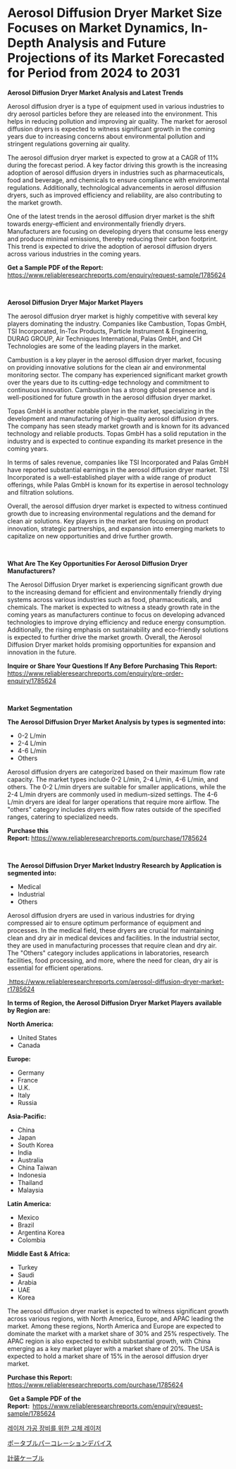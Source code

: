 <p><h1>Aerosol Diffusion Dryer Market Size Focuses on Market Dynamics, In-Depth Analysis and Future Projections of its Market Forecasted for Period from 2024 to 2031</h1></p><p><strong>Aerosol Diffusion Dryer Market Analysis and Latest Trends</strong></p>
<p><p>Aerosol diffusion dryer is a type of equipment used in various industries to dry aerosol particles before they are released into the environment. This helps in reducing pollution and improving air quality. The market for aerosol diffusion dryers is expected to witness significant growth in the coming years due to increasing concerns about environmental pollution and stringent regulations governing air quality.</p><p>The aerosol diffusion dryer market is expected to grow at a CAGR of 11% during the forecast period. A key factor driving this growth is the increasing adoption of aerosol diffusion dryers in industries such as pharmaceuticals, food and beverage, and chemicals to ensure compliance with environmental regulations. Additionally, technological advancements in aerosol diffusion dryers, such as improved efficiency and reliability, are also contributing to the market growth.</p><p>One of the latest trends in the aerosol diffusion dryer market is the shift towards energy-efficient and environmentally friendly dryers. Manufacturers are focusing on developing dryers that consume less energy and produce minimal emissions, thereby reducing their carbon footprint. This trend is expected to drive the adoption of aerosol diffusion dryers across various industries in the coming years.</p></p>
<p><strong>Get a Sample PDF of the Report:&nbsp;</strong> <a href="https://www.reliableresearchreports.com/enquiry/request-sample/1785624">https://www.reliableresearchreports.com/enquiry/request-sample/1785624</a></p>
<p>&nbsp;</p>
<p><strong>Aerosol Diffusion Dryer Major Market Players</strong></p>
<p><p>The aerosol diffusion dryer market is highly competitive with several key players dominating the industry. Companies like Cambustion, Topas GmbH, TSI Incorporated, In-Tox Products, Particle Instrument & Engineering, DURAG GROUP, Air Techniques International, Palas GmbH, and CH Technologies are some of the leading players in the market.</p><p>Cambustion is a key player in the aerosol diffusion dryer market, focusing on providing innovative solutions for the clean air and environmental monitoring sector. The company has experienced significant market growth over the years due to its cutting-edge technology and commitment to continuous innovation. Cambustion has a strong global presence and is well-positioned for future growth in the aerosol diffusion dryer market.</p><p>Topas GmbH is another notable player in the market, specializing in the development and manufacturing of high-quality aerosol diffusion dryers. The company has seen steady market growth and is known for its advanced technology and reliable products. Topas GmbH has a solid reputation in the industry and is expected to continue expanding its market presence in the coming years.</p><p>In terms of sales revenue, companies like TSI Incorporated and Palas GmbH have reported substantial earnings in the aerosol diffusion dryer market. TSI Incorporated is a well-established player with a wide range of product offerings, while Palas GmbH is known for its expertise in aerosol technology and filtration solutions.</p><p>Overall, the aerosol diffusion dryer market is expected to witness continued growth due to increasing environmental regulations and the demand for clean air solutions. Key players in the market are focusing on product innovation, strategic partnerships, and expansion into emerging markets to capitalize on new opportunities and drive further growth.</p></p>
<p>&nbsp;</p>
<p><strong>What Are The Key Opportunities For Aerosol Diffusion Dryer Manufacturers?</strong></p>
<p><p>The Aerosol Diffusion Dryer market is experiencing significant growth due to the increasing demand for efficient and environmentally friendly drying systems across various industries such as food, pharmaceuticals, and chemicals. The market is expected to witness a steady growth rate in the coming years as manufacturers continue to focus on developing advanced technologies to improve drying efficiency and reduce energy consumption. Additionally, the rising emphasis on sustainability and eco-friendly solutions is expected to further drive the market growth. Overall, the Aerosol Diffusion Dryer market holds promising opportunities for expansion and innovation in the future.</p></p>
<p><strong>Inquire or Share Your Questions If Any Before Purchasing This Report:</strong> <a href="https://www.reliableresearchreports.com/enquiry/pre-order-enquiry/1785624">https://www.reliableresearchreports.com/enquiry/pre-order-enquiry/1785624</a></p>
<p>&nbsp;</p>
<p><strong>Market Segmentation</strong></p>
<p><strong>The Aerosol Diffusion Dryer Market Analysis by types is segmented into:</strong></p>
<p><ul><li>0-2 L/min</li><li>2-4 L/min</li><li>4-6 L/min</li><li>Others</li></ul></p>
<p><p>Aerosol diffusion dryers are categorized based on their maximum flow rate capacity. The market types include 0-2 L/min, 2-4 L/min, 4-6 L/min, and others. The 0-2 L/min dryers are suitable for smaller applications, while the 2-4 L/min dryers are commonly used in medium-sized settings. The 4-6 L/min dryers are ideal for larger operations that require more airflow. The "others" category includes dryers with flow rates outside of the specified ranges, catering to specialized needs.</p></p>
<p><strong>Purchase this Report:&nbsp;</strong><a href="https://www.reliableresearchreports.com/purchase/1785624">https://www.reliableresearchreports.com/purchase/1785624</a></p>
<p>&nbsp;</p>
<p><strong>The Aerosol Diffusion Dryer Market Industry Research by Application is segmented into:</strong></p>
<p><ul><li>Medical</li><li>Industrial</li><li>Others</li></ul></p>
<p><p>Aerosol diffusion dryers are used in various industries for drying compressed air to ensure optimum performance of equipment and processes. In the medical field, these dryers are crucial for maintaining clean and dry air in medical devices and facilities. In the industrial sector, they are used in manufacturing processes that require clean and dry air. The "Others" category includes applications in laboratories, research facilities, food processing, and more, where the need for clean, dry air is essential for efficient operations.</p></p>
<p><a href="https://www.reliableresearchreports.com/aerosol-diffusion-dryer-market-r1785624">&nbsp;https://www.reliableresearchreports.com/aerosol-diffusion-dryer-market-r1785624</a></p>
<p><strong>In terms of Region, the Aerosol Diffusion Dryer Market Players available by Region are:</strong></p>
<p>
    <p> <strong> North America: </strong>
        <ul>
            <li>United States</li>
            <li>Canada</li>
        </ul>
        </p> 
    <p> <strong> Europe: </strong>
        <ul>
            <li>Germany</li>
            <li>France</li>
            <li>U.K.</li>
            <li>Italy</li>
            <li>Russia</li>
        </ul>
        </p> 
    <p> <strong> Asia-Pacific: </strong>
        <ul>
            <li>China</li>
            <li>Japan</li>
            <li>South Korea</li>
            <li>India</li>
            <li>Australia</li>
            <li>China Taiwan</li>
            <li>Indonesia</li>
            <li>Thailand</li>
            <li>Malaysia</li>
        </ul>
        </p> 
    <p> <strong> Latin America: </strong>
        <ul>
            <li>Mexico</li>
            <li>Brazil</li>
            <li>Argentina Korea</li>
            <li>Colombia</li>
        </ul>
        </p> 
    <p> <strong> Middle East & Africa: </strong>
        <ul>
            <li>Turkey</li>
            <li>Saudi</li>
            <li>Arabia</li>
            <li>UAE</li>
            <li>Korea</li>
        </ul>
    </p>
    </p>
<p><p>The aerosol diffusion dryer market is expected to witness significant growth across various regions, with North America, Europe, and APAC leading the market. Among these regions, North America and Europe are expected to dominate the market with a market share of 30% and 25% respectively. The APAC region is also expected to exhibit substantial growth, with China emerging as a key market player with a market share of 20%. The USA is expected to hold a market share of 15% in the aerosol diffusion dryer market.</p></p>
<p><strong>Purchase this Report: </strong><a href="https://www.reliableresearchreports.com/purchase/1785624">https://www.reliableresearchreports.com/purchase/1785624</a></p>
<p>&nbsp;<strong>Get a Sample PDF of the Report:&nbsp;&nbsp;</strong><a href="https://www.reliableresearchreports.com/enquiry/request-sample/1785624">https://www.reliableresearchreports.com/enquiry/request-sample/1785624</a></p>
<p><strong></strong></p>
<p><p><a href="https://medium.com/@christianlarkinus/%EA%B3%A0%EC%B2%B4-%EC%83%81%ED%83%9C-%EB%A0%88%EC%9D%B4%EC%A0%80%EB%A5%BC-%EC%82%AC%EC%9A%A9%ED%95%9C-%EB%A0%88%EC%9D%B4%EC%A0%80-%EA%B0%80%EA%B3%B5-%EC%9E%A5%EB%B9%84-%EC%8B%9C%EC%9E%A5-%EC%9C%A0%ED%98%95-%EC%9D%91%EC%9A%A9-%EB%B0%8F-%EC%A7%80%EB%A6%AC%EC%97%90-%EB%8C%80%ED%95%9C-%ED%8F%AC%EA%B4%84%EC%A0%81%EC%9D%B8-%ED%8F%89%EA%B0%80-d9208fae04f6">레이저 가공 장비를 위한 고체 레이저</a></p><p><a href="https://medium.com/@frankfurter35566/%E6%90%BA%E5%B8%AF%E7%94%A8%E3%83%91%E3%83%BC%E3%82%B3%E3%83%AC%E3%83%BC%E3%82%B7%E3%83%A7%E3%83%B3%E3%83%87%E3%83%90%E3%82%A4%E3%82%B9%E5%B8%82%E5%A0%B4%E5%8B%95%E5%90%91%E3%81%A82024%E5%B9%B4%E3%81%8B%E3%82%892031%E5%B9%B4%E3%81%AE%E5%B8%82%E5%A0%B4%E5%88%86%E6%9E%90%E3%81%AE%E4%BA%88%E6%B8%AC-8c589aa48a65">ポータブルパーコレーションデバイス</a></p><p><a href="https://medium.com/@elishelacruz56456/%E6%A9%9F%E5%99%A8%E3%82%B1%E3%83%BC%E3%83%96%E3%83%AB%E5%B8%82%E5%A0%B4%E5%B1%95%E6%9C%9B-%E6%A5%AD%E7%95%8C%E6%A6%82%E8%A6%81%E3%81%A8%E4%BA%88%E6%B8%AC-2024%E5%B9%B4%E3%81%8B%E3%82%892031%E5%B9%B4-aec0cc29da01">計装ケーブル</a></p></p>